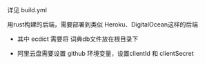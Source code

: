 详见 build.yml

用rust构建的后端，需要部署到类似 Heroku、DigitalOcean这样的后端

- 其中 ecdict 需要将 词典db文件放在根目录下

- 阿里云盘需要设置 github 环境变量，设置clientId 和 clientSecret
